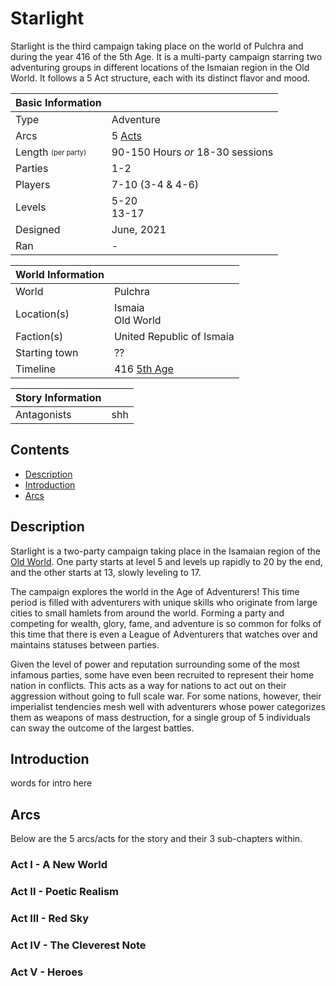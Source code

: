 # Starlight

Starlight is the third campaign taking place on the world of Pulchra and during the year 416 of the 5th Age. It is a multi-party campaign starring two adventuring groups in different locations of the Ismaian region in the Old World. It follows a 5 Act structure, each with its distinct flavor and mood.

| Basic Information | |
| - | - |
| Type | Adventure |
| Arcs | 5 [Acts](#arcs) |
| Length <sub><sup>(per party)</sup></sub> | 90-150 Hours *or* 18-30 sessions |
| Parties | 1-2 |
| Players | 7-10 (3-4 & 4-6) |
| Levels | 5-20<br>13-17 |
| Designed | June, 2021 |
| Ran | - |

| World Information | |
| - | - |
| World | Pulchra |
| Location(s) | Ismaia<br>Old World |
| Faction(s) | United Republic of Ismaia |
| Starting town | ?? |
| Timeline | 416 [5th Age](../Events/timeline.md#5th---age-of-the-king) |

| Story Information | |
| - | - |
| Antagonists | shh |

## Contents

- [Description](#description)
- [Introduction](#introduction)
- [Arcs](#arcs)

## Description

Starlight is a two-party campaign taking place in the Isamaian region of the [Old World](../Locations/Land/old_world.md). One party starts at level 5 and levels up rapidly to 20 by the end, and the other starts at 13, slowly leveling to 17.

The campaign explores the world in the Age of Adventurers! This time period is filled with adventurers with unique skills who originate from large cities to small hamlets from around the world. Forming a party and competing for wealth, glory, fame, and adventure is so common for folks of this time that there is even a League of Adventurers that watches over and maintains statuses between parties.

Given the level of power and reputation surrounding some of the most infamous parties, some have even been recruited to represent their home nation in conflicts. This acts as a way for nations to act out on their aggression without going to full scale war. For some nations, however, their imperialist tendencies mesh well with adventurers whose power categorizes them as weapons of mass destruction, for a single group of 5 individuals can sway the outcome of the largest battles.

## Introduction

words for intro here

## Arcs

Below are the 5 arcs/acts for the story and their 3 sub-chapters within.

### Act I - A New World

### Act II - Poetic Realism

### Act III - Red Sky

### Act IV - The Cleverest Note

### Act V - Heroes
